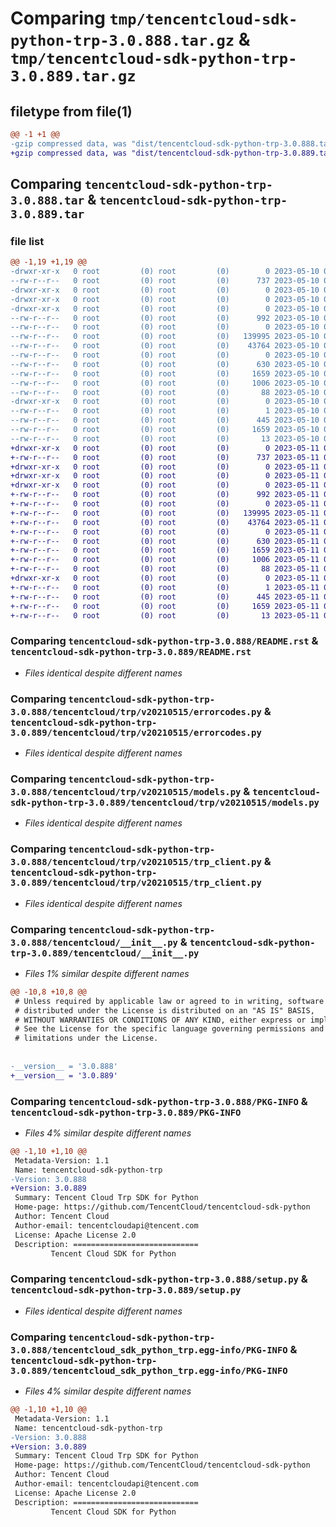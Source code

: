 # Comparing `tmp/tencentcloud-sdk-python-trp-3.0.888.tar.gz` & `tmp/tencentcloud-sdk-python-trp-3.0.889.tar.gz`

## filetype from file(1)

```diff
@@ -1 +1 @@
-gzip compressed data, was "dist/tencentcloud-sdk-python-trp-3.0.888.tar", last modified: Wed May 10 02:58:19 2023, max compression
+gzip compressed data, was "dist/tencentcloud-sdk-python-trp-3.0.889.tar", last modified: Thu May 11 03:25:57 2023, max compression
```

## Comparing `tencentcloud-sdk-python-trp-3.0.888.tar` & `tencentcloud-sdk-python-trp-3.0.889.tar`

### file list

```diff
@@ -1,19 +1,19 @@
-drwxr-xr-x   0 root         (0) root         (0)        0 2023-05-10 02:58:19.000000 tencentcloud-sdk-python-trp-3.0.888/
--rw-r--r--   0 root         (0) root         (0)      737 2023-05-10 02:58:19.000000 tencentcloud-sdk-python-trp-3.0.888/README.rst
-drwxr-xr-x   0 root         (0) root         (0)        0 2023-05-10 02:58:19.000000 tencentcloud-sdk-python-trp-3.0.888/tencentcloud/
-drwxr-xr-x   0 root         (0) root         (0)        0 2023-05-10 02:58:19.000000 tencentcloud-sdk-python-trp-3.0.888/tencentcloud/trp/
-drwxr-xr-x   0 root         (0) root         (0)        0 2023-05-10 02:58:19.000000 tencentcloud-sdk-python-trp-3.0.888/tencentcloud/trp/v20210515/
--rw-r--r--   0 root         (0) root         (0)      992 2023-05-10 02:58:19.000000 tencentcloud-sdk-python-trp-3.0.888/tencentcloud/trp/v20210515/errorcodes.py
--rw-r--r--   0 root         (0) root         (0)        0 2023-05-10 02:58:19.000000 tencentcloud-sdk-python-trp-3.0.888/tencentcloud/trp/v20210515/__init__.py
--rw-r--r--   0 root         (0) root         (0)   139995 2023-05-10 02:58:19.000000 tencentcloud-sdk-python-trp-3.0.888/tencentcloud/trp/v20210515/models.py
--rw-r--r--   0 root         (0) root         (0)    43764 2023-05-10 02:58:19.000000 tencentcloud-sdk-python-trp-3.0.888/tencentcloud/trp/v20210515/trp_client.py
--rw-r--r--   0 root         (0) root         (0)        0 2023-05-10 02:58:19.000000 tencentcloud-sdk-python-trp-3.0.888/tencentcloud/trp/__init__.py
--rw-r--r--   0 root         (0) root         (0)      630 2023-05-10 02:58:19.000000 tencentcloud-sdk-python-trp-3.0.888/tencentcloud/__init__.py
--rw-r--r--   0 root         (0) root         (0)     1659 2023-05-10 02:58:19.000000 tencentcloud-sdk-python-trp-3.0.888/PKG-INFO
--rw-r--r--   0 root         (0) root         (0)     1006 2023-05-10 02:58:19.000000 tencentcloud-sdk-python-trp-3.0.888/setup.py
--rw-r--r--   0 root         (0) root         (0)       88 2023-05-10 02:58:19.000000 tencentcloud-sdk-python-trp-3.0.888/setup.cfg
-drwxr-xr-x   0 root         (0) root         (0)        0 2023-05-10 02:58:19.000000 tencentcloud-sdk-python-trp-3.0.888/tencentcloud_sdk_python_trp.egg-info/
--rw-r--r--   0 root         (0) root         (0)        1 2023-05-10 02:58:19.000000 tencentcloud-sdk-python-trp-3.0.888/tencentcloud_sdk_python_trp.egg-info/dependency_links.txt
--rw-r--r--   0 root         (0) root         (0)      445 2023-05-10 02:58:19.000000 tencentcloud-sdk-python-trp-3.0.888/tencentcloud_sdk_python_trp.egg-info/SOURCES.txt
--rw-r--r--   0 root         (0) root         (0)     1659 2023-05-10 02:58:19.000000 tencentcloud-sdk-python-trp-3.0.888/tencentcloud_sdk_python_trp.egg-info/PKG-INFO
--rw-r--r--   0 root         (0) root         (0)       13 2023-05-10 02:58:19.000000 tencentcloud-sdk-python-trp-3.0.888/tencentcloud_sdk_python_trp.egg-info/top_level.txt
+drwxr-xr-x   0 root         (0) root         (0)        0 2023-05-11 03:25:57.000000 tencentcloud-sdk-python-trp-3.0.889/
+-rw-r--r--   0 root         (0) root         (0)      737 2023-05-11 03:25:56.000000 tencentcloud-sdk-python-trp-3.0.889/README.rst
+drwxr-xr-x   0 root         (0) root         (0)        0 2023-05-11 03:25:57.000000 tencentcloud-sdk-python-trp-3.0.889/tencentcloud/
+drwxr-xr-x   0 root         (0) root         (0)        0 2023-05-11 03:25:57.000000 tencentcloud-sdk-python-trp-3.0.889/tencentcloud/trp/
+drwxr-xr-x   0 root         (0) root         (0)        0 2023-05-11 03:25:57.000000 tencentcloud-sdk-python-trp-3.0.889/tencentcloud/trp/v20210515/
+-rw-r--r--   0 root         (0) root         (0)      992 2023-05-11 03:25:56.000000 tencentcloud-sdk-python-trp-3.0.889/tencentcloud/trp/v20210515/errorcodes.py
+-rw-r--r--   0 root         (0) root         (0)        0 2023-05-11 03:25:56.000000 tencentcloud-sdk-python-trp-3.0.889/tencentcloud/trp/v20210515/__init__.py
+-rw-r--r--   0 root         (0) root         (0)   139995 2023-05-11 03:25:56.000000 tencentcloud-sdk-python-trp-3.0.889/tencentcloud/trp/v20210515/models.py
+-rw-r--r--   0 root         (0) root         (0)    43764 2023-05-11 03:25:56.000000 tencentcloud-sdk-python-trp-3.0.889/tencentcloud/trp/v20210515/trp_client.py
+-rw-r--r--   0 root         (0) root         (0)        0 2023-05-11 03:25:56.000000 tencentcloud-sdk-python-trp-3.0.889/tencentcloud/trp/__init__.py
+-rw-r--r--   0 root         (0) root         (0)      630 2023-05-11 03:25:56.000000 tencentcloud-sdk-python-trp-3.0.889/tencentcloud/__init__.py
+-rw-r--r--   0 root         (0) root         (0)     1659 2023-05-11 03:25:57.000000 tencentcloud-sdk-python-trp-3.0.889/PKG-INFO
+-rw-r--r--   0 root         (0) root         (0)     1006 2023-05-11 03:25:56.000000 tencentcloud-sdk-python-trp-3.0.889/setup.py
+-rw-r--r--   0 root         (0) root         (0)       88 2023-05-11 03:25:57.000000 tencentcloud-sdk-python-trp-3.0.889/setup.cfg
+drwxr-xr-x   0 root         (0) root         (0)        0 2023-05-11 03:25:57.000000 tencentcloud-sdk-python-trp-3.0.889/tencentcloud_sdk_python_trp.egg-info/
+-rw-r--r--   0 root         (0) root         (0)        1 2023-05-11 03:25:57.000000 tencentcloud-sdk-python-trp-3.0.889/tencentcloud_sdk_python_trp.egg-info/dependency_links.txt
+-rw-r--r--   0 root         (0) root         (0)      445 2023-05-11 03:25:57.000000 tencentcloud-sdk-python-trp-3.0.889/tencentcloud_sdk_python_trp.egg-info/SOURCES.txt
+-rw-r--r--   0 root         (0) root         (0)     1659 2023-05-11 03:25:57.000000 tencentcloud-sdk-python-trp-3.0.889/tencentcloud_sdk_python_trp.egg-info/PKG-INFO
+-rw-r--r--   0 root         (0) root         (0)       13 2023-05-11 03:25:57.000000 tencentcloud-sdk-python-trp-3.0.889/tencentcloud_sdk_python_trp.egg-info/top_level.txt
```

### Comparing `tencentcloud-sdk-python-trp-3.0.888/README.rst` & `tencentcloud-sdk-python-trp-3.0.889/README.rst`

 * *Files identical despite different names*

### Comparing `tencentcloud-sdk-python-trp-3.0.888/tencentcloud/trp/v20210515/errorcodes.py` & `tencentcloud-sdk-python-trp-3.0.889/tencentcloud/trp/v20210515/errorcodes.py`

 * *Files identical despite different names*

### Comparing `tencentcloud-sdk-python-trp-3.0.888/tencentcloud/trp/v20210515/models.py` & `tencentcloud-sdk-python-trp-3.0.889/tencentcloud/trp/v20210515/models.py`

 * *Files identical despite different names*

### Comparing `tencentcloud-sdk-python-trp-3.0.888/tencentcloud/trp/v20210515/trp_client.py` & `tencentcloud-sdk-python-trp-3.0.889/tencentcloud/trp/v20210515/trp_client.py`

 * *Files identical despite different names*

### Comparing `tencentcloud-sdk-python-trp-3.0.888/tencentcloud/__init__.py` & `tencentcloud-sdk-python-trp-3.0.889/tencentcloud/__init__.py`

 * *Files 1% similar despite different names*

```diff
@@ -10,8 +10,8 @@
 # Unless required by applicable law or agreed to in writing, software
 # distributed under the License is distributed on an "AS IS" BASIS,
 # WITHOUT WARRANTIES OR CONDITIONS OF ANY KIND, either express or implied.
 # See the License for the specific language governing permissions and
 # limitations under the License.
 
 
-__version__ = '3.0.888'
+__version__ = '3.0.889'
```

### Comparing `tencentcloud-sdk-python-trp-3.0.888/PKG-INFO` & `tencentcloud-sdk-python-trp-3.0.889/PKG-INFO`

 * *Files 4% similar despite different names*

```diff
@@ -1,10 +1,10 @@
 Metadata-Version: 1.1
 Name: tencentcloud-sdk-python-trp
-Version: 3.0.888
+Version: 3.0.889
 Summary: Tencent Cloud Trp SDK for Python
 Home-page: https://github.com/TencentCloud/tencentcloud-sdk-python
 Author: Tencent Cloud
 Author-email: tencentcloudapi@tencent.com
 License: Apache License 2.0
 Description: ============================
         Tencent Cloud SDK for Python
```

### Comparing `tencentcloud-sdk-python-trp-3.0.888/setup.py` & `tencentcloud-sdk-python-trp-3.0.889/setup.py`

 * *Files identical despite different names*

### Comparing `tencentcloud-sdk-python-trp-3.0.888/tencentcloud_sdk_python_trp.egg-info/PKG-INFO` & `tencentcloud-sdk-python-trp-3.0.889/tencentcloud_sdk_python_trp.egg-info/PKG-INFO`

 * *Files 4% similar despite different names*

```diff
@@ -1,10 +1,10 @@
 Metadata-Version: 1.1
 Name: tencentcloud-sdk-python-trp
-Version: 3.0.888
+Version: 3.0.889
 Summary: Tencent Cloud Trp SDK for Python
 Home-page: https://github.com/TencentCloud/tencentcloud-sdk-python
 Author: Tencent Cloud
 Author-email: tencentcloudapi@tencent.com
 License: Apache License 2.0
 Description: ============================
         Tencent Cloud SDK for Python
```

